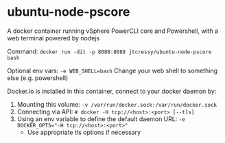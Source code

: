 # ubuntu-node-pscore
A docker container running vSphere PowerCLI core and Powershell, with a web terminal powered by nodejs

Command:
``docker run -dit -p 8088:8088 jtcressy/ubuntu-node-pscore bash``

Optional env vars:
``-e WEB_SHELL=bash`` Change your web shell to something else (e.g. powershell)

Docker.io is installed in this container, connect to your docker daemon by:

1. Mounting this volume: ``-v /var/run/docker.sock:/var/run/docker.sock``
2. Connecting via API: ``# docker -H tcp://<host>:<port> [--tls]``
3. Using an env variable to define the default daemon URL: ``-e DOCKER_OPTS="-H tcp://<host>:<port>"``
    - Use appropriate tls options if necessary
